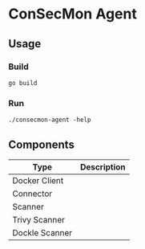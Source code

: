# ConSecMon Agent

## Usage

### Build

```
go build 
```

### Run

```
./consecmon-agent -help
```

## Components

| Type           | Description |
| -------------- | ----------- |
| Docker Client  |             |
| Connector      |             |
| Scanner        |             |
| Trivy Scanner  |             |
| Dockle Scanner |             |
